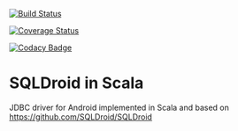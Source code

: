 [![Build Status](https://travis-ci.org/47deg/scala-sqlite-droid.svg?branch=master)](https://travis-ci.org/47deg/scala-sqlite-droid)

[![Coverage Status](https://coveralls.io/repos/47deg/scala-sqlite-droid/badge.svg?branch=master&service=github)](https://coveralls.io/github/47deg/scala-sqlite-droid?branch=master)

[![Codacy Badge](https://www.codacy.com/project/badge/3e561d02afd44b8287ab0e84fc66daaf)](https://www.codacy.com/app/47deg/scala-sqlite-droid)

# SQLDroid in Scala

JDBC driver for Android implemented in Scala and based on https://github.com/SQLDroid/SQLDroid
